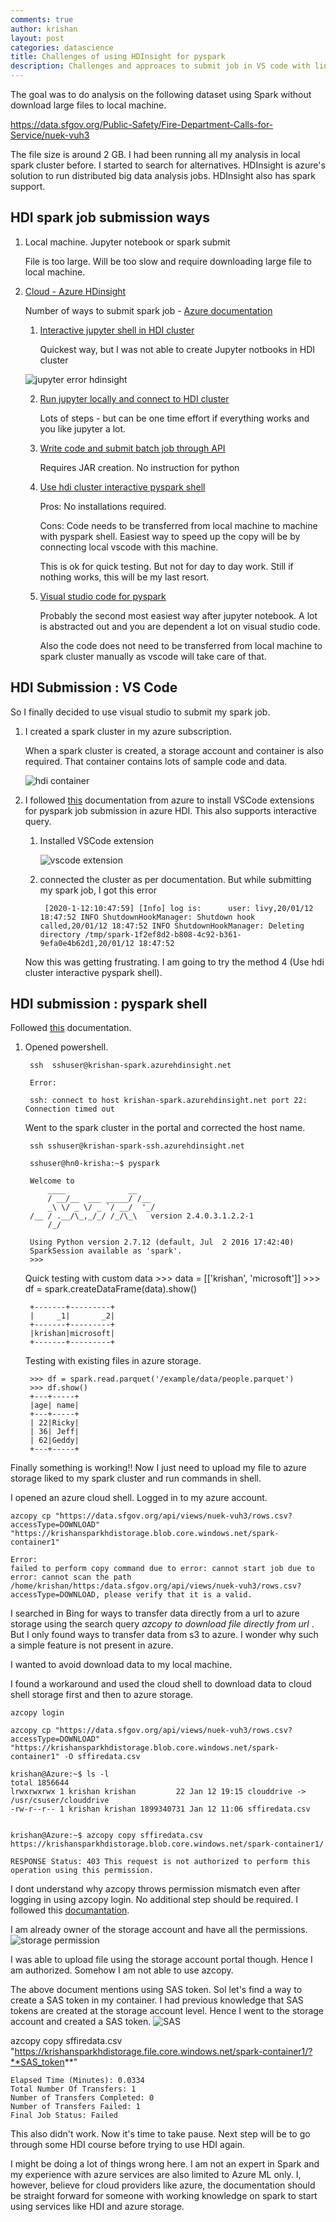 ```yaml
---
comments: true
author: krishan
layout: post
categories: datascience
title: Challenges of using HDInsight for pyspark
description: Challenges and approaces to submit job in VS code with links, results and opinions
---
```


The goal was to do analysis on the following dataset using Spark without download large files to local machine.

https://data.sfgov.org/Public-Safety/Fire-Department-Calls-for-Service/nuek-vuh3

The file size is around 2 GB. I had been running all my analysis in local spark cluster before. I started to search for alternatives. HDInsight is azure's solution to run distributed big data analysis jobs. HDInsight also has spark support.

## HDI spark job submission ways

1. Local machine. Jupyter notebook or spark submit

    File is too large. Will be too slow and require downloading large file to local machine.

2. [Cloud - Azure HDinsight](https://docs.microsoft.com/en-us/azure/hdinsight/spark/apache-spark-jupyter-spark-sql-use-portal)
    
    Number of ways to submit spark job - [Azure documentation](https://docs.microsoft.com/en-us/archive/blogs/azuredatalake/spark-job-submission-on-hdinsight-101)
    
    1. [Interactive jupyter shell in HDI cluster](https://docs.microsoft.com/en-us/azure/hdinsight/spark/apache-spark-load-data-run-query)

        Quickest way, but I was not able to create Jupyter notbooks in HDI cluster

    ![jupyter error hdinsight](/assets/hdi/jupyter-error.jpg)

    2. [Run jupyter locally and connect to HDI cluster](https://docs.microsoft.com/en-us/azure/hdinsight/spark/apache-spark-jupyter-notebook-install-locally)

        Lots of steps - but can be one time effort if everything works and you like jupyter a lot.

    3. [Write code and submit batch job through API](https://docs.microsoft.com/en-us/azure/hdinsight/spark/apache-spark-livy-rest-interface)

        Requires JAR creation. No instruction for python
    3. [Use hdi cluster interactive pyspark shell](https://docs.microsoft.com/en-us/azure/hdinsight/spark/apache-spark-shell)

        Pros: No installations required. 
        
        Cons: Code needs to be transferred from local machine to machine with pyspark shell. Easiest way to speed up the copy  will be by connecting local vscode with this machine.
        
        This is ok for quick testing. But not for day to day work. Still if nothing works, this will be my last resort. 

    4. [Visual studio code for pyspark](https://azure.microsoft.com/en-us/blog/run-your-pyspark-interactive-query-and-batch-job-in-visual-studio-code/)

        Probably the second most easiest way after jupyter notebook. A lot is abstracted out and you are dependent a lot on visual studio code.
        
        Also the code does not need to be transferred from local machine to spark cluster manually as vscode will take care of that.

## HDI Submission : VS Code
So I finally decided to use visual studio to submit my spark job.

1. I created a spark cluster in my azure subscription.

    When a spark cluster is created, a storage account and container is also required. That container contains lots of sample code and data.

    ![hdi container](/assets/hdi/container.jpg)

2. I followed [this](https://docs.microsoft.com/en-us/azure/hdinsight/hdinsight-for-vscode) documentation from azure to install VSCode extensions for pyspark job submission in azure HDI. This also supports interactive query. 


    1. Installed VSCode extension

        ![vscode extension](/assets/hdi/vscode-extension.jpg)

    2. connected the cluster as per documentation. But while submitting my spark job, I got this error

            [2020-1-12:10:47:59] [Info] log is: 	 user: livy,20/01/12 18:47:52 INFO ShutdownHookManager: Shutdown hook called,20/01/12 18:47:52 INFO ShutdownHookManager: Deleting directory /tmp/spark-1f2ef8d2-b808-4c92-b361-9efa0e4b62d1,20/01/12 18:47:52 

    Now this was getting frustrating. I am going to try the method 4 (Use hdi cluster interactive pyspark shell).

## HDI submission : pyspark shell

Followed [this](https://docs.microsoft.com/en-us/azure/hdinsight/spark/apache-spark-shell) documentation.

1. Opened powershell. 
        
        ssh  sshuser@krishan-spark.azurehdinsight.net

        Error:

        ssh: connect to host krishan-spark.azurehdinsight.net port 22: Connection timed out

    Went to the spark cluster in the portal and corrected the host name.

        ssh sshuser@krishan-spark-ssh.azurehdinsight.net 

        sshuser@hn0-krisha:~$ pyspark

        Welcome to
            ____              __
            / __/__  ___ _____/ /__
            _\ \/ _ \/ _ `/ __/  '_/
        /__ / .__/\_,_/_/ /_/\_\   version 2.4.0.3.1.2.2-1
            /_/

        Using Python version 2.7.12 (default, Jul  2 2016 17:42:40)
        SparkSession available as 'spark'.
        >>>

    Quick testing with custom data
        >>> data = [['krishan', 'microsoft']]
        >>> df = spark.createDataFrame(data).show()

        +-------+---------+
        |     _1|       _2|
        +-------+---------+
        |krishan|microsoft|
        +-------+---------+

    Testing with existing files in azure storage.

        >>> df = spark.read.parquet('/example/data/people.parquet')
        >>> df.show()
        +---+-----+
        |age| name|
        +---+-----+
        | 22|Ricky|
        | 36| Jeff|
        | 62|Geddy|
        +---+-----+

Finally something is working!! Now I just need to upload my file to azure storage liked to my spark cluster and run commands in shell.


I opened an azure cloud shell. Logged in to my azure account. 
    
    azcopy cp "https://data.sfgov.org/api/views/nuek-vuh3/rows.csv?accessType=DOWNLOAD" "https://krishansparkhdistorage.blob.core.windows.net/spark-container1"

    Error:
    failed to perform copy command due to error: cannot start job due to error: cannot scan the path /home/krishan/https:/data.sfgov.org/api/views/nuek-vuh3/rows.csv?accessType=DOWNLOAD, please verify that it is a valid.

I searched in Bing for ways to transfer data directly from a url to azure storage using the search query *azcopy to download file directly from url* . But I only found ways to transfer data from s3 to azure. I wonder why such a simple feature is not present in azure.

I wanted to avoid download data to my local machine.

I found a workaround and used the cloud shell to download data to cloud shell storage first and then to azure storage.

    azcopy login

    azcopy cp "https://data.sfgov.org/api/views/nuek-vuh3/rows.csv?accessType=DOWNLOAD" "https://krishansparkhdistorage.blob.core.windows.net/spark-container1" -O sffiredata.csv

    krishan@Azure:~$ ls -l
    total 1856644
    lrwxrwxrwx 1 krishan krishan         22 Jan 12 19:15 clouddrive -> /usr/csuser/clouddrive
    -rw-r--r-- 1 krishan krishan 1899340731 Jan 12 11:06 sffiredata.csv

    
    krishan@Azure:~$ azcopy copy sffiredata.csv https://krishansparkhdistorage.blob.core.windows.net/spark-container1/
    
    RESPONSE Status: 403 This request is not authorized to perform this operation using this permission.

I dont understand why azcopy throws permission mismatch even after logging in using azcopy login. No additional step should be required. I followed this [documantation](https://docs.microsoft.com/en-us/azure/storage/common/storage-use-azcopy-v10).

I am already owner of the storage account and have all the permissions.
![storage permission](/assets/hdi/storage-permission.jpg)

I was able to upload file using the storage account portal though. Hence I am authorized. Somehow I am not able to use azcopy.

The above document mentions using SAS token. Sol let's find a way to create a SAS token in my container. I had previous knowledge that SAS tokens are created at the storage account level. Hence I went to the storage account and created a SAS token.
![SAS](/assets/hdi/SAS.jpg)


azcopy copy sffiredata.csv "https://krishansparkhdistorage.file.core.windows.net/spark-container1/?**SAS_token**"

    Elapsed Time (Minutes): 0.0334
    Total Number Of Transfers: 1
    Number of Transfers Completed: 0
    Number of Transfers Failed: 1
    Final Job Status: Failed

This also didn't work. Now it's time to take pause. Next step will be to go through some HDI course before trying to use HDI again.

I might be doing a lot of things wrong here. I am not an expert in Spark and my experience with azure services are also limited to Azure ML only. I, however, believe for cloud providers like azure, the documentation should be straight forward for someone with working knowledge on spark to start using services like HDI and azure storage.
